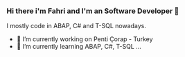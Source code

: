 ### Hi there  i'm Fahri and I'm an Software Developer 👋

I mostly code in ABAP, C# and T-SQL nowadays.

- 🔭 I’m currently working on Penti Çorap - Turkey <br>
- 🌱 I’m currently learning ABAP, C#, T-SQL ...


<!--
**fahridon/fahridon** is a ✨ _special_ ✨ repository because its `README.md` (this file) appears on your GitHub profile.

Here are some ideas to get you started:


- 👯 I’m looking to collaborate on ...
- 🤔 I’m looking for help with ...
- 💬 Ask me about ...
- 📫 How to reach me: ...
- 😄 Pronouns: ...
- ⚡ Fun fact: ...
-->
